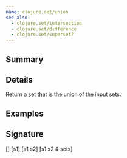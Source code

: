 ```yaml
---
name: clojure.set/union
see also:
  - clojure.set/intersection
  - clojure.set/difference
  - clojure.set/superset?
---
```


## Summary

## Details

Return a set that is the union of the input sets.

## Examples

## Signature
[]
[s1]
[s1 s2]
[s1 s2 & sets]
